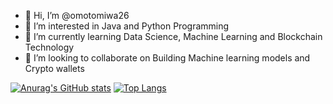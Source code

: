 - 👋 Hi, I’m @omotomiwa26
- 👀 I’m interested in Java and Python Programming
- 🌱 I’m currently learning Data Science, Machine Learning and Blockchain Technology
- 💞️ I’m looking to collaborate on Building Machine learning models and Crypto wallets

<!---
omotomiwa26/omotomiwa26 is a ✨ special ✨ repository because its `README.md` (this file) appears on your GitHub profile.
You can click the Preview link to take a look at your changes.
--->
[![Anurag's GitHub stats](https://github-readme-stats.vercel.app/api?username=omotomiwa26)](https://github.com/omotomiwa26/github-readme-stats)
[![Top Langs](https://github-readme-stats.vercel.app/api/top-langs/?username=omotomiwa26&langs_count=10)](https://github.com/omotomiwa26/github-readme-stats)
